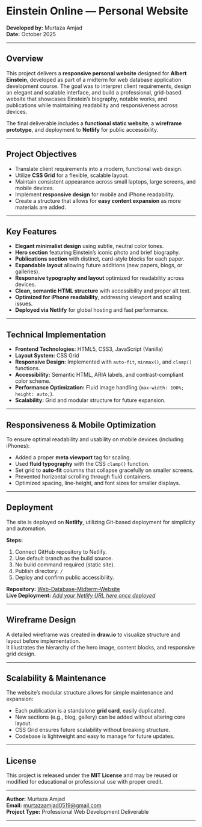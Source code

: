 # Einstein Online — Personal Website  
**Developed by:** Murtaza Amjad  
**Date:** October 2025  

---

## Overview

This project delivers a **responsive personal website** designed for **Albert Einstein**, developed as part of a midterm for web database application development course. The goal was to interpret client requirements, design an elegant and scalable interface, and build a professional, grid-based website that showcases Einstein’s biography, notable works, and publications while maintaining readability and responsiveness across devices.

The final deliverable includes a **functional static website**, a **wireframe prototype**, and deployment to **Netlify** for public accessibility.

---

## Project Objectives

- Translate client requirements into a modern, functional web design.  
- Utilize **CSS Grid** for a flexible, scalable layout.  
- Maintain consistent appearance across small laptops, large screens, and mobile devices.  
- Implement **responsive design** for mobile and iPhone readability.  
- Create a structure that allows for **easy content expansion** as more materials are added.  

---

## Key Features

- **Elegant minimalist design** using subtle, neutral color tones.  
- **Hero section** featuring Einstein’s iconic photo and brief biography.  
- **Publications section** with distinct, card-style blocks for each paper.  
- **Expandable layout** allowing future additions (new papers, blogs, or galleries).  
- **Responsive typography and layout** optimized for readability across devices.  
- **Clean, semantic HTML structure** with accessibility and proper alt text.  
- **Optimized for iPhone readability**, addressing viewport and scaling issues.  
- **Deployed via Netlify** for global hosting and fast performance.  

---

## Technical Implementation

- **Frontend Technologies:** HTML5, CSS3, JavaScript (Vanilla)  
- **Layout System:** CSS Grid  
- **Responsive Design:** Implemented with `auto-fit`, `minmax()`, and `clamp()` functions.  
- **Accessibility:** Semantic HTML, ARIA labels, and contrast-compliant color scheme.  
- **Performance Optimization:** Fluid image handling (`max-width: 100%; height: auto;`).  
- **Scalability:** Grid and modular structure for future expansion.  

---

## Responsiveness & Mobile Optimization

To ensure optimal readability and usability on mobile devices (including iPhones):

- Added a proper **meta viewport** tag for scaling.  
- Used **fluid typography** with the CSS `clamp()` function.  
- Set grid to **auto-fit** columns that collapse gracefully on smaller screens.  
- Prevented horizontal scrolling through fluid containers.  
- Optimized spacing, line-height, and font sizes for smaller displays.  

---

## Deployment

The site is deployed on **Netlify**, utilizing Git-based deployment for simplicity and automation.

**Steps:**
1. Connect GitHub repository to Netlify.  
2. Use default branch as the build source.  
3. No build command required (static site).  
4. Publish directory: `/`  
5. Deploy and confirm public accessibility.

**Repository:** [Web-Database-Midterm-Website](https://github.com/GokuSSGodd/Web-Database-Midterm-Website)  
**Live Deployment:** _[Add your Netlify URL here once deployed](https://web-database-app-dev-midterm.netlify.app/)_

---

## Wireframe Design

A detailed wireframe was created in **draw.io** to visualize structure and layout before implementation.  
It illustrates the hierarchy of the hero image, content blocks, and responsive grid design.

---

## Scalability & Maintenance

The website’s modular structure allows for simple maintenance and expansion:

- Each publication is a standalone **grid card**, easily duplicated.  
- New sections (e.g., blog, gallery) can be added without altering core layout.  
- CSS Grid ensures future scalability without breaking structure.  
- Codebase is lightweight and easy to manage for future updates.  

---

## License

This project is released under the **MIT License** and may be reused or modified for educational or professional use with proper credit.

---

**Author:** Murtaza Amjad  
**Email:** murtazaamjad0519@gmail.com  
**Project Type:** Professional Web Development Deliverable  

---
